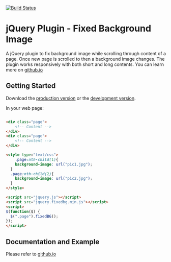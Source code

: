 [![Build Status](https://travis-ci.org/nnattawat/fixedBG.svg?branch=master)](https://travis-ci.org/nnattawat/fixedBG)
# jQuery Plugin - Fixed Background Image

A jQuery plugin to fix background image while scrolling through content of a page. Once new page is scrolled to then a background image changes. The plugin works responsively with both short and long contents. You can learn more on [github.io](http://nnattawat.github.io/fixedBG/)

## Getting Started

Download the [production version][min] or the [development version][max].

[min]: https://raw.github.com/nnattawat/fixedbg/master/dist/jquery.fixedbg.min.js
[max]: https://raw.github.com/nnattawat/fixedbg/master/dist/jquery.fixedbg.js

In your web page:

```html

<div class="page">
	<!-- Content -->
</div>
<div class="page">
	<!-- Content -->
</div>

<style type="text/css">
	.page:nth-child(1){
    background-image: url("pic1.jpg");
  }
  .page:nth-child(2){
    background-image: url("pic2.jpg");
  }
</style>

<script src="jquery.js"></script>
<script src="jquery.fixedbg.min.js"></script>
<script>
$(function($) {
  $(".page").fixedBG(); 
});
</script>
```

## Documentation and Example
Please refer to [github.io](http://nnattawat.github.io/fixedBG/)
